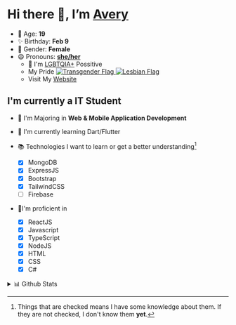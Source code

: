 # Hi there 👋, I’m [Avery][website]

- 🌸 Age: **19**
- ✨ Birthday: **Feb 9**
- 🎨 Gender: **Female**
- 😄 Pronouns: **[she/her][pronounspage]**
  - 🌈 I'm [LGBTQIA+][lgbt-foundation] Possitive
  - <div class="Flags">
      <span>My Pride</span>
      <a href="https://en.pronouns.page/dictionary/terminology#transgender">
        <img src="https://pronouns.page/flags/Transgender.png" alt="Transgender Flag" height="15px"/>
      </a>
      <a href="https://en.pronouns.page/dictionary/terminology#lesbian">
      <img src="https://pronouns.page/flags/Lesbian.png" alt="Lesbian Flag" height="15px"/>
      </a>
    </div>
  - Visit My [Website][website]

## I'm currently a IT Student

- 📌 I'm Majoring in **Web & Mobile Application Development**
- 🌱 I'm currently learning Dart/Flutter
- 📚 Technologies I want to learn or get a better understanding[^1]

  - [x] MongoDB
  - [x] ExpressJS
  - [x] Bootstrap
  - [x] TailwindCSS
  - [ ] Firebase

- 🎉I'm proficient in

  - [x] ReactJS
  - [x] Javascript
  - [x] TypeScript
  - [x] NodeJS
  - [x] HTML
  - [x] CSS
  - [x] C#

<details>
  <summary>
    📊 Github Stats
  </summary>

<!--START_SECTION:waka-->
![Code Time](http://img.shields.io/badge/Code%20Time-428%20hrs%2023%20mins-blue)

![Profile Views](http://img.shields.io/badge/Profile%20Views-4-blue)

**🐱 My GitHub Data** 

> 🏆 521 Contributions in the Year 2022
 > 
> 📦 55.7 kB Used in GitHub's Storage 
 > 
> 💼 Opted to Hire
 > 
> 📜 25 Public Repositories 
 > 
> 🔑 23 Private Repositories  
 > 
**I'm a Night 🦉** 

```text
🌞 Morning    37 commits     ██░░░░░░░░░░░░░░░░░░░░░░░   10.91% 
🌆 Daytime    124 commits    █████████░░░░░░░░░░░░░░░░   36.58% 
🌃 Evening    142 commits    ██████████░░░░░░░░░░░░░░░   41.89% 
🌙 Night      36 commits     ██░░░░░░░░░░░░░░░░░░░░░░░   10.62%

```
📅 **I'm Most Productive on Thursday** 

```text
Monday       62 commits     ████░░░░░░░░░░░░░░░░░░░░░   18.29% 
Tuesday      34 commits     ██░░░░░░░░░░░░░░░░░░░░░░░   10.03% 
Wednesday    38 commits     ██░░░░░░░░░░░░░░░░░░░░░░░   11.21% 
Thursday     73 commits     █████░░░░░░░░░░░░░░░░░░░░   21.53% 
Friday       42 commits     ███░░░░░░░░░░░░░░░░░░░░░░   12.39% 
Saturday     40 commits     ███░░░░░░░░░░░░░░░░░░░░░░   11.8% 
Sunday       50 commits     ███░░░░░░░░░░░░░░░░░░░░░░   14.75%

```


📊 **This Week I Spent My Time On** 

```text
⌚︎ Time Zone: America/Halifax

💬 Programming Languages: 
JavaScript               35 hrs 26 mins      ███████████████░░░░░░░░░░   61.01% 
SCSS                     11 hrs 45 mins      █████░░░░░░░░░░░░░░░░░░░░   20.23% 
TypeScript               5 hrs 12 mins       ██░░░░░░░░░░░░░░░░░░░░░░░   8.97% 
JSON                     2 hrs 9 mins        █░░░░░░░░░░░░░░░░░░░░░░░░   3.72% 
Other                    1 hr 1 min          ░░░░░░░░░░░░░░░░░░░░░░░░░   1.77%

🔥 Editors: 
VS Code                  57 hrs 28 mins      ████████████████████████░   98.93% 
Visual Studio            37 mins             ░░░░░░░░░░░░░░░░░░░░░░░░░   1.07%

🐱‍💻 Projects: 
avussy                   35 hrs 11 mins      ███████████████░░░░░░░░░░   60.58% 
avarose.dev              17 hrs 33 mins      ███████░░░░░░░░░░░░░░░░░░   30.21% 
ban list                 1 hr 25 mins        ░░░░░░░░░░░░░░░░░░░░░░░░░   2.45% 
elect-app                1 hr 3 mins         ░░░░░░░░░░░░░░░░░░░░░░░░░   1.82% 
Advanced JavaScript      40 mins             ░░░░░░░░░░░░░░░░░░░░░░░░░   1.15%

💻 Operating System: 
Windows                  58 hrs 5 mins       █████████████████████████   100.0%

```

**I Mostly Code in JavaScript** 

```text
JavaScript               20 repos            ███████████░░░░░░░░░░░░░░   46.51% 
TypeScript               6 repos             ███░░░░░░░░░░░░░░░░░░░░░░   13.95% 
C#                       5 repos             ███░░░░░░░░░░░░░░░░░░░░░░   11.63% 
Shell                    3 repos             █░░░░░░░░░░░░░░░░░░░░░░░░   6.98% 
C++                      3 repos             █░░░░░░░░░░░░░░░░░░░░░░░░   6.98%

```


**Timeline**

![Chart not found](https://raw.githubusercontent.com/Avery-Rose/Avery-Rose/main/charts/bar_graph.png) 


 Last Updated on 22/09/2022 18:54:06 UTC
<!--END_SECTION:waka-->

</details>



[^1]:
    Things that are checked means I have some knowledge about them.
    If they are not checked, I don't know them **yet**.

[//]: <> (Links)

[wakatime-profile]: https://wakatime.com/@Averyyyyyyyy
[pronouns-definitions]: https://en.pronouns.page/she/her
[pronounspage]: https://pronouns.page/@cattgirlava
[lgbt-foundation]: https://lgbt.foundation/
[website]: https://avarose.dev/
[alexandres-badge-repo]: https://github.com/alexandresanlim/Badges4-README.md-Profile

